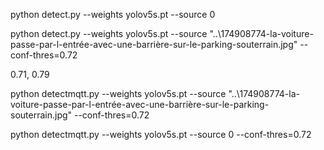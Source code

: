 


python detect.py --weights yolov5s.pt --source 0

python detect.py --weights yolov5s.pt --source "..\174908774-la-voiture-passe-par-l-entrée-avec-une-barrière-sur-le-parking-souterrain.jpg" --conf-thres=0.72





0.71, 0.79

python detectmqtt.py --weights yolov5s.pt --source "..\174908774-la-voiture-passe-par-l-entrée-avec-une-barrière-sur-le-parking-souterrain.jpg" --conf-thres=0.72

python detectmqtt.py --weights yolov5s.pt --source 0  --conf-thres=0.72













